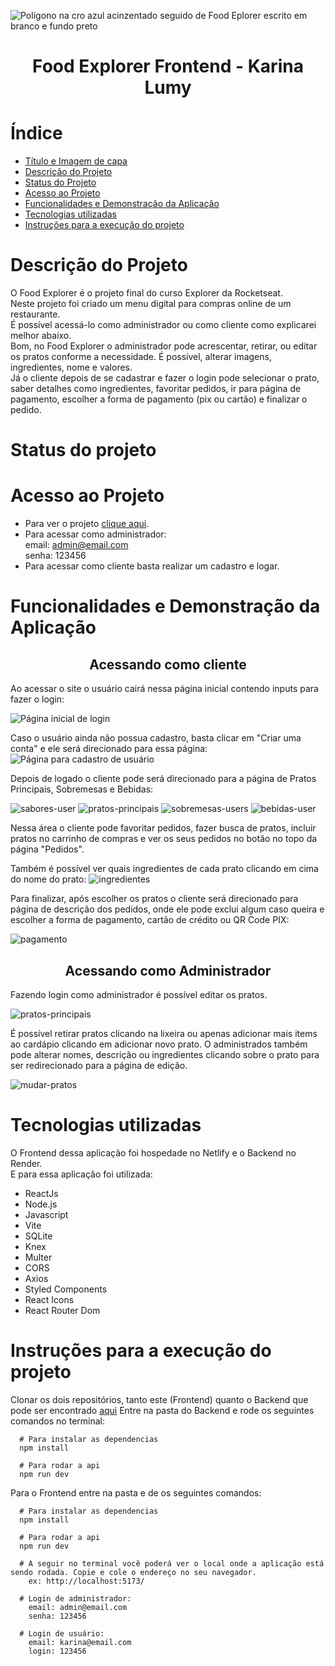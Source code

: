 ![Polígono na cro azul acinzentado seguido de Food Eplorer escrito em branco e fundo preto](https://user-images.githubusercontent.com/81266915/216989553-ae44830c-e80c-4f2e-a841-8dea22f89f66.jpg)

<h1 align="center"> Food Explorer Frontend - Karina Lumy </h1>

# Índice 

* [Título e Imagem de capa](#Título-e-Imagem-de-capa)
* [Descrição do Projeto](#descrição-do-projeto)
* [Status do Projeto](#status-do-Projeto)
* [Acesso ao Projeto](#acesso-ao-projeto)
* [Funcionalidades e Demonstração da Aplicação](#funcionalidades-e-demonstração-da-aplicação)
* [Tecnologias utilizadas](#tecnologias-utilizadas)
* [Instruções para a execução do projeto](#instruções-para-a-execução-do-projeto)

# Descrição do Projeto
  O Food Explorer é o projeto final do curso Explorer da Rocketseat.</br>
  Neste projeto foi criado um menu digital para compras online de um restaurante.</br>
  É possível acessá-lo como administrador ou como cliente como explicarei melhor abaixo.</br>
  Bom, no Food Explorer o administrador pode acrescentar, retirar, ou editar os pratos conforme a necessidade. É possível, alterar imagens, ingredientes, nome e valores.</br>
  Já o cliente depois de se cadastrar e fazer o login pode selecionar o prato, saber detalhes como ingredientes, favoritar pedidos, ir para página de pagamento, escolher a forma de pagamento (pix ou cartão) e finalizar o pedido.
  
# Status do projeto

# Acesso ao Projeto
* Para ver o projeto [clique aqui](https://foodexplorer-karinalumy.netlify.app/).</br>
* Para acessar como administrador:</br>
  email: admin@email.com</br>
  senha: 123456</br>
* Para acessar como cliente basta realizar um cadastro e logar.

# Funcionalidades e Demonstração da Aplicação
<h2 align="center">Acessando como cliente</h2>
Ao acessar o site o usuário cairá nessa página inicial contendo inputs para fazer o login:

![Página inicial de login](https://user-images.githubusercontent.com/81266915/217594319-9760d626-7616-4d13-acff-430d3a55c754.jpg)

Caso o usuário ainda não possua cadastro, basta clicar em "Criar uma conta" e ele será direcionado para essa página:
![Página para cadastro de usuário](https://user-images.githubusercontent.com/81266915/217594770-832c89ac-163d-4063-a6ae-a580c5a9fab7.jpg)

Depois de logado o cliente pode será direcionado para a página de Pratos Principais, Sobremesas e Bebidas:

![sabores-user](https://user-images.githubusercontent.com/81266915/217599715-563359d9-8692-47b5-9603-56581b76c7cc.png)
![pratos-principais](https://user-images.githubusercontent.com/81266915/217596267-07e81543-3e31-4491-aa86-34bd461bb727.jpg)
![sobremesas-users](https://user-images.githubusercontent.com/81266915/217599661-7a225a88-13e6-4a27-86eb-53025d1f78f3.png)
![bebidas-user](https://user-images.githubusercontent.com/81266915/217599975-23b5035b-2b8d-4d86-89f2-9ccff3f7cde2.png)

Nessa área o cliente pode favoritar pedidos, fazer busca de pratos, incluir pratos no carrinho de compras e ver os seus pedidos no botão no topo da página "Pedidos".

Também é possível ver quais ingredientes de cada prato clicando em cima do nome do prato:
![ingredientes](https://user-images.githubusercontent.com/81266915/217597489-ca86fddc-a355-4674-a960-e2faca01d27e.png)

Para finalizar, após escolher os pratos o cliente será direcionado para página de descrição dos pedidos, onde ele pode exclui algum caso queira e escolher a forma de pagamento, cartão de crédito ou QR Code PIX:


![pagamento](https://user-images.githubusercontent.com/81266915/217598143-a6319a0d-3b0d-4c2e-9964-fdb369c1bcc3.png)

<h2 align="center">Acessando como Administrador</h2>
Fazendo login como administrador é possível editar os pratos.</br>

![pratos-principais](https://user-images.githubusercontent.com/81266915/217600928-1d08a5c3-7b4c-4840-87ee-f00a2824ef17.png)

É possível retirar pratos clicando na lixeira ou apenas adicionar mais items ao cardápio clicando em adicionar novo prato.
O administrados também pode alterar nomes, descrição ou ingredientes clicando sobre o prato para ser redirecionado para a página de edição.

![mudar-pratos](https://user-images.githubusercontent.com/81266915/217601979-12c7816b-6ce4-4af2-8439-f3f51bf2fab4.png)

# Tecnologias utilizadas
O Frontend dessa aplicação foi hospedade no Netlify e o Backend no Render.</br>
E para essa aplicação foi utilizada:
* ReactJs
* Node.js
* Javascript
* Vite
* SQLite
* Knex
* Multer
* CORS
* Axios
* Styled Components
* React Icons
* React Router Dom

# Instruções para a execução do projeto
Clonar os dois repositórios, tanto este (Frontend) quanto o Backend que pode ser encontrado [aqui](https://github.com/karinalumy/food-explorer-api-render)
Entre na pasta do Backend e rode os seguintes comandos no terminal:

```
  # Para instalar as dependencias
  npm install
  
  # Para rodar a api
  npm run dev
```

Para o Frontend entre na pasta e de os seguintes comandos:

```
  # Para instalar as dependencias
  npm install
  
  # Para rodar a api
  npm run dev
  
  # A seguir no terminal você poderá ver o local onde a aplicação está sendo rodada. Copie e cole o endereço no seu navegador.
    ex: http://localhost:5173/ 
  
  # Login de administrador:
    email: admin@email.com
    senha: 123456
    
  # Login de usuário:
    email: karina@email.com
    login: 123456
```



